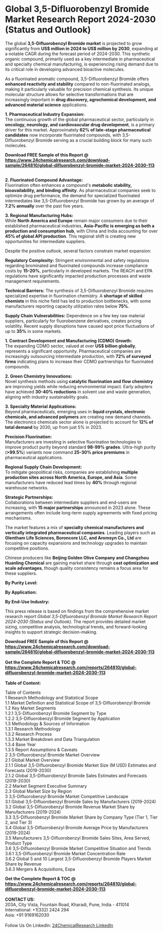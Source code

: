 <h1>Global 3,5-Difluorobenzyl Bromide Market Research Report 2024-2030 (Status and Outlook)</h1><p>The global <strong>3,5-Difluorobenzyl Bromide market</strong> is projected to grow significantly from <strong>US$ million in 2024 to US$ million by 2030</strong>, expanding at a notable CAGR during the forecast period of 2024-2030. This synthetic organic compound, primarily used as a key intermediate in pharmaceutical and specialty chemical manufacturing, is experiencing rising demand due to its critical role in developing advanced bioactive molecules.</p><p>As a fluorinated aromatic compound, 3,5-Difluorobenzyl Bromide offers <strong>enhanced reactivity and stability</strong> compared to non-fluorinated analogs, making it particularly valuable for precision chemical synthesis. Its unique molecular structure allows for selective transformations that are increasingly important in <strong>drug discovery, agrochemical development, and advanced material science</strong> applications.</p><p><strong>1. Pharmaceutical Industry Expansion:</strong><br>
The continuous growth of the global pharmaceutical sector, particularly in <strong>oncology, neurology, and cardiovascular drug development</strong>, is a primary driver for this market. Approximately <strong>62% of late-stage pharmaceutical candidates</strong> now incorporate fluorinated compounds, with 3,5-Difluorobenzyl Bromide serving as a crucial building block for many such molecules.</p><div><b>Download FREE Sample of this Report @ 
            <a href="https://www.24chemicalresearch.com/download-sample/264810/global-difluorobenzyl-bromide-market-2024-2030-113">
            https://www.24chemicalresearch.com/download-sample/264810/global-difluorobenzyl-bromide-market-2024-2030-113</a></b></div><br><p><strong>2. Fluorinated Compound Advantage:</strong><br>
Fluorination often enhances a compound's <strong>metabolic stability, bioavailability, and binding affinity</strong>. As pharmaceutical companies seek to optimize drug performance, the demand for specialized fluorinated intermediates like 3,5-Difluorobenzyl Bromide has grown by an average of <strong>7.2% annually</strong> over the past five years.</p><p><strong>3. Regional Manufacturing Hubs:</strong><br>
While <strong>North America and Europe</strong> remain major consumers due to their established pharmaceutical industries, <strong>Asia-Pacific is emerging as both a production and consumption hub</strong>, with China and India accounting for over <strong>45% of global API production</strong>. This regional shift is creating new opportunities for intermediate suppliers.</p><p>Despite the positive outlook, several factors constrain market expansion:</p><p><strong>Regulatory Complexity:</strong> Stringent environmental and safety regulations regarding brominated and fluorinated compounds increase compliance costs by <strong>15-20%</strong>, particularly in developed markets. The REACH and EPA regulations have significantly impacted production processes and waste management requirements.</p><p><strong>Technical Barriers:</strong> The synthesis of 3,5-Difluorobenzyl Bromide requires specialized expertise in fluorination chemistry. A <strong>shortage of skilled chemists</strong> in this niche field has led to production bottlenecks, with some manufacturers reporting capacity utilization rates below <strong>75%</strong>.</p><p><strong>Supply Chain Vulnerabilities:</strong> Dependence on a few key raw material suppliers, particularly for fluorobenzene derivatives, creates pricing volatility. Recent supply disruptions have caused spot price fluctuations of up to <strong>35%</strong> in some markets.</p><p><strong>1. Contract Development and Manufacturing (CDMO) Growth:</strong><br>
The expanding CDMO sector, valued at over <strong>US$ billion globally</strong>, represents a significant opportunity. Pharmaceutical companies are increasingly outsourcing intermediate production, with <strong>72% of surveyed firms</strong> indicating plans to increase their CDMO partnerships for fluorinated compounds.</p><p><strong>2. Green Chemistry Innovations:</strong><br>
Novel synthesis methods using <strong>catalytic fluorination and flow chemistry</strong> are improving yields while reducing environmental impact. Early adopters have achieved <strong>30-40% reductions</strong> in solvent use and waste generation, aligning with industry sustainability goals.</p><p><strong>3. Specialty Material Applications:</strong><br>
Beyond pharmaceuticals, emerging uses in <strong>liquid crystals, electronic chemicals, and advanced polymers</strong> are creating new demand channels. The electronics chemicals sector alone is projected to account for <strong>12% of total demand</strong> by 2030, up from just 5% in 2023.</p><p><strong>Precision Fluorination:</strong><br>
	Manufacturers are investing in selective fluorination technologies to improve product purity beyond standard <strong>98-99% grades</strong>. Ultra-high purity (<strong>&gt;99.5%</strong>) variants now command <strong>25-30% price premiums</strong> in pharmaceutical applications.</p><p><strong>Regional Supply Chain Development:</strong><br>
	To mitigate geopolitical risks, companies are establishing <strong>multiple production sites across North America, Europe, and Asia</strong>. Some manufacturers have reduced lead times by <strong>40%</strong> through regional warehouse networks.</p><p><strong>Strategic Partnerships:</strong><br>
	Collaborations between intermediate suppliers and end-users are increasing, with <strong>15 major partnerships</strong> announced in 2023 alone. These arrangements often include long-term supply agreements with fixed pricing mechanisms.</p><p>The market features a mix of <strong>specialty chemical manufacturers and vertically integrated pharmaceutical companies</strong>. Leading players such as <strong>Glentham Life Sciences, Boroncore LLC, and Aromsyn Co., Ltd</strong> are focusing on capacity expansions and technology upgrades to maintain competitive positions.</p><p>Chinese producers like <strong>Beijing Golden Olive Company and Changzhou Huanling Chemical</strong> are gaining market share through <strong>cost optimization and scale advantages</strong>, though quality consistency remains a focus area for these suppliers.</p><p><strong>By Purity Level:</strong></p><p><strong>By Application:</strong></p><p><strong>By End-Use Industry:</strong></p><p>This press release is based on findings from the comprehensive market research report <em>Global 3,5-Difluorobenzyl Bromide Market Research Report 2024-2030 (Status and Outlook)</em>. The report provides detailed market sizing, competitive analysis, technological trends, and forward-looking insights to support strategic decision-making.</p><div><b>Download FREE Sample of this Report @ 
            <a href="https://www.24chemicalresearch.com/download-sample/264810/global-difluorobenzyl-bromide-market-2024-2030-113">
            https://www.24chemicalresearch.com/download-sample/264810/global-difluorobenzyl-bromide-market-2024-2030-113</a></b></div><br><div><b>Get the Complete Report & TOC @ 
            <a href="https://www.24chemicalresearch.com/reports/264810/global-difluorobenzyl-bromide-market-2024-2030-113">
            https://www.24chemicalresearch.com/reports/264810/global-difluorobenzyl-bromide-market-2024-2030-113</a></b></div><br>
            <b>Table of Content:</b><p>Table of Contents<br />
1 Research Methodology and Statistical Scope<br />
1.1 Market Definition and Statistical Scope of 3,5-Difluorobenzyl Bromide<br />
1.2 Key Market Segments<br />
1.2.1 3,5-Difluorobenzyl Bromide Segment by Type<br />
1.2.2 3,5-Difluorobenzyl Bromide Segment by Application<br />
1.3 Methodology & Sources of Information<br />
1.3.1 Research Methodology<br />
1.3.2 Research Process<br />
1.3.3 Market Breakdown and Data Triangulation<br />
1.3.4 Base Year<br />
1.3.5 Report Assumptions & Caveats<br />
2 3,5-Difluorobenzyl Bromide Market Overview<br />
2.1 Global Market Overview<br />
2.1.1 Global 3,5-Difluorobenzyl Bromide Market Size (M USD) Estimates and Forecasts (2019-2030)<br />
2.1.2 Global 3,5-Difluorobenzyl Bromide Sales Estimates and Forecasts (2019-2030)<br />
2.2 Market Segment Executive Summary<br />
2.3 Global Market Size by Region<br />
3 3,5-Difluorobenzyl Bromide Market Competitive Landscape<br />
3.1 Global 3,5-Difluorobenzyl Bromide Sales by Manufacturers (2019-2024)<br />
3.2 Global 3,5-Difluorobenzyl Bromide Revenue Market Share by Manufacturers (2019-2024)<br />
3.3 3,5-Difluorobenzyl Bromide Market Share by Company Type (Tier 1, Tier 2, and Tier 3)<br />
3.4 Global 3,5-Difluorobenzyl Bromide Average Price by Manufacturers (2019-2024)<br />
3.5 Manufacturers 3,5-Difluorobenzyl Bromide Sales Sites, Area Served, Product Type<br />
3.6 3,5-Difluorobenzyl Bromide Market Competitive Situation and Trends<br />
3.6.1 3,5-Difluorobenzyl Bromide Market Concentration Rate<br />
3.6.2 Global 5 and 10 Largest 3,5-Difluorobenzyl Bromide Players Market Share by Revenue<br />
3.6.3 Mergers & Acquisitions, Expa</p><div><b>Get the Complete Report & TOC @ 
            <a href="https://www.24chemicalresearch.com/reports/264810/global-difluorobenzyl-bromide-market-2024-2030-113">
            https://www.24chemicalresearch.com/reports/264810/global-difluorobenzyl-bromide-market-2024-2030-113</a></b></div><br><b>CONTACT US:</b><br>
            203A, City Vista, Fountain Road, Kharadi, Pune, India - 411014<br>
            International: +1(332) 2424 294<br>
            Asia: +91 9169162030 <br><br>
            Follow Us On LinkedIn: <a href="https://www.linkedin.com/company/24chemicalresearch/">24ChemicalResearch LinkedIn</a>